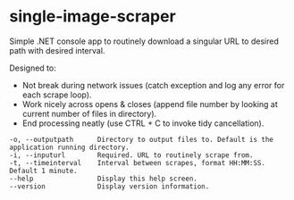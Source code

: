 # single-image-scraper
Simple .NET console app to routinely download a singular URL to desired path with desired interval.

Designed to: 
* Not break during network issues (catch exception and log any error for each scrape loop).
* Work nicely across opens & closes (append file number by looking at current number of files in directory).
* End processing neatly (use CTRL + C to invoke tidy cancellation).

```
-o, --outputpath      Directory to output files to. Default is the application running directory.
-i, --inputurl        Required. URL to routinely scrape from.
-t, --timeinterval    Interval between scrapes, format HH:MM:SS. Default 1 minute.
--help                Display this help screen.
--version             Display version information.
```